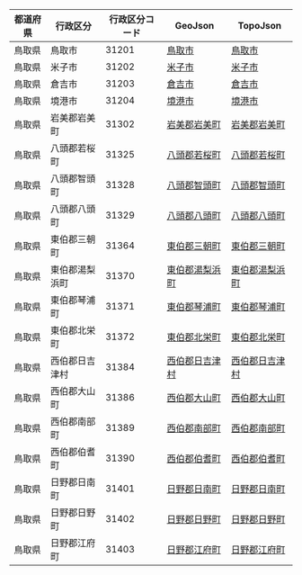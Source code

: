| 都道府県 | 行政区分 | 行政区分コード | GeoJson | TopoJson |
|-----------|--------- |--------------|------|------|
| 鳥取県 | 鳥取市 | 31201 | [鳥取市](/geojson/cities/31/31201.json) | [鳥取市](/topojson/cities/31/31201.topojson) |
| 鳥取県 | 米子市 | 31202 | [米子市](/geojson/cities/31/31202.json) | [米子市](/topojson/cities/31/31202.topojson) |
| 鳥取県 | 倉吉市 | 31203 | [倉吉市](/geojson/cities/31/31203.json) | [倉吉市](/topojson/cities/31/31203.topojson) |
| 鳥取県 | 境港市 | 31204 | [境港市](/geojson/cities/31/31204.json) | [境港市](/topojson/cities/31/31204.topojson) |
| 鳥取県 | 岩美郡岩美町 | 31302 | [岩美郡岩美町](/geojson/cities/31/31302.json) | [岩美郡岩美町](/topojson/cities/31/31302.topojson) |
| 鳥取県 | 八頭郡若桜町 | 31325 | [八頭郡若桜町](/geojson/cities/31/31325.json) | [八頭郡若桜町](/topojson/cities/31/31325.topojson) |
| 鳥取県 | 八頭郡智頭町 | 31328 | [八頭郡智頭町](/geojson/cities/31/31328.json) | [八頭郡智頭町](/topojson/cities/31/31328.topojson) |
| 鳥取県 | 八頭郡八頭町 | 31329 | [八頭郡八頭町](/geojson/cities/31/31329.json) | [八頭郡八頭町](/topojson/cities/31/31329.topojson) |
| 鳥取県 | 東伯郡三朝町 | 31364 | [東伯郡三朝町](/geojson/cities/31/31364.json) | [東伯郡三朝町](/topojson/cities/31/31364.topojson) |
| 鳥取県 | 東伯郡湯梨浜町 | 31370 | [東伯郡湯梨浜町](/geojson/cities/31/31370.json) | [東伯郡湯梨浜町](/topojson/cities/31/31370.topojson) |
| 鳥取県 | 東伯郡琴浦町 | 31371 | [東伯郡琴浦町](/geojson/cities/31/31371.json) | [東伯郡琴浦町](/topojson/cities/31/31371.topojson) |
| 鳥取県 | 東伯郡北栄町 | 31372 | [東伯郡北栄町](/geojson/cities/31/31372.json) | [東伯郡北栄町](/topojson/cities/31/31372.topojson) |
| 鳥取県 | 西伯郡日吉津村 | 31384 | [西伯郡日吉津村](/geojson/cities/31/31384.json) | [西伯郡日吉津村](/topojson/cities/31/31384.topojson) |
| 鳥取県 | 西伯郡大山町 | 31386 | [西伯郡大山町](/geojson/cities/31/31386.json) | [西伯郡大山町](/topojson/cities/31/31386.topojson) |
| 鳥取県 | 西伯郡南部町 | 31389 | [西伯郡南部町](/geojson/cities/31/31389.json) | [西伯郡南部町](/topojson/cities/31/31389.topojson) |
| 鳥取県 | 西伯郡伯耆町 | 31390 | [西伯郡伯耆町](/geojson/cities/31/31390.json) | [西伯郡伯耆町](/topojson/cities/31/31390.topojson) |
| 鳥取県 | 日野郡日南町 | 31401 | [日野郡日南町](/geojson/cities/31/31401.json) | [日野郡日南町](/topojson/cities/31/31401.topojson) |
| 鳥取県 | 日野郡日野町 | 31402 | [日野郡日野町](/geojson/cities/31/31402.json) | [日野郡日野町](/topojson/cities/31/31402.topojson) |
| 鳥取県 | 日野郡江府町 | 31403 | [日野郡江府町](/geojson/cities/31/31403.json) | [日野郡江府町](/topojson/cities/31/31403.topojson) |
